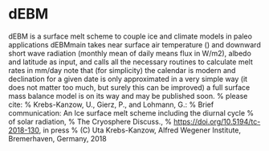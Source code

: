 # dEBM
dEBM is a surface melt scheme to couple ice and climate models in paleo applications 
dEBMmain takes near surface air temperature () and downward short wave radiation (monthly mean of daily means flux in W/m2),
albedo and latitude as input, 
and calls all the necessary routines to calculate melt rates in mm/day
note that (for simplicity) the calendar is modern and declination for a given date is only approximated in a very simple way 
(it does not matter too much, but surely this can be improved)
a full surface mass balance model is on its way and may be published soon. 
% please cite:
% Krebs-Kanzow, U., Gierz, P., and Lohmann, G.:
% Brief communication: An Ice surface melt scheme including the diurnal cycle
% of solar radiation,
% The Cryosphere Discuss.,
% https://doi.org/10.5194/tc-2018-130, in press
% (C) Uta Krebs-Kanzow, Alfred Wegener Institute, Bremerhaven, Germany, 2018
